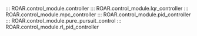 ::: ROAR.control_module.controller
::: ROAR.control_module.lqr_controller
::: ROAR.control_module.mpc_controller
::: ROAR.control_module.pid_controller
::: ROAR.control_module.pure_pursuit_control
::: ROAR.control_module.rl_pid_controller